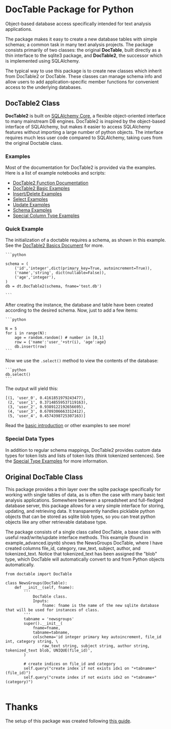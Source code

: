 

# DocTable Package for Python

Object-based database access specifically intended for text analysis applications.

The package makes it easy to create a new database tables with simple schemas; a common task in many text analysis projects. The package consists primarily of two classes: the original **DocTable**, built directly as a thin interface to the sqlite3 package, and **DocTable2**, the successor which is implemented using SQLAlchemy.

The typical way to use this package is to create new classes which inherit from DocTable2 or DocTable. These classes can manage schema info and allow users to add application-specific member functions for convenient access to the underlying databases.

## DocTable2 Class

**DocTable2** is built on [SQLAlchemy Core](https://docs.sqlalchemy.org/en/13/core/), a flexible object-oriented interface to many mainstream DB engines. DocTable2 is inspired by the object-based interface of SQLAlchemy, but makes it easier to access SQLAlchemy features without importing a large number of python objects. The interface requires much less user code compared to SQLAlchemy, taking cues from the original Doctable class.

### Examples
Most of the documentation for DocTable2 is provided via the examples. Here is a list of example notebooks and scripts:

- [DocTable2 Function Documentation](docs/doctable.DocTable2.html)
- [DocTable2 Basic Examples](examples/markdown/dt2_basics.md)
- [Insert/Delete Examples](examples/markdown/dt2_insert_delete.md)
- [Select Examples](examples/markdown/dt2_select.md)
- [Update Examples](examples/markdown/dt2_update.md)
- [Schema Examples](examples/dt2_schema.py)
- [Special Column Type Examples](examples/markdown/dt2_specialtypes.md)

### Quick Example

The initialization of a doctable requires a schema, as shown in this example. See the [DocTable2 Basics Document](examples/dt2_basics.ipynb) for more.

    ```python

    schema = (
        ('id','integer',dict(primary_key=True, autoincrement=True)),
        ('name','string', dict(nullable=False)),
        ('age','integer'),
    )
    db = dt.DocTable2(schema, fname='test.db')

    ```
    
After creating the instance, the database and table have been created according to the desired schema. Now, just to add a few items:

    ```python
    
    N = 5
    for i in range(N):
        age = random.random() # number in [0,1]
        row = {'name':'user_'+str(i), 'age':age}
        db.insert(row)
    ```

Now we use the ```.select()``` method to view the contents of the database:

    ```python
    db.select()
    ```
The output will yield this:

```
[(1, 'user_0', 0.4161851979243477),
 (2, 'user_1', 0.37148559537119163),
 (3, 'user_2', 0.9389122192656695),
 (4, 'user_3', 0.6709306663312412),
 (5, 'user_4', 0.4574398725307163)]
```
    
Read the [basic introduction](examples/dt2_basics.ipynb) or other examples to see more!

    
### Special Data Types

In addition to regular schema mappings, DocTable2 provides custom data types for token lists and lists of token lists (think tokenized sentences). See the [Special Type Examples](examples/dt2_specialtypes.ipynb) for more information.



## Original DocTable Class

This package provides a thin layer over the sqlite package specifically for working with single tables of data, as is often the case with many basic text analysis applications. Somewhere between a spreadsheet and full-fledged database server, this package allows for a very simple interface for storing, updating, and retrieving data. It transparently handles picklable python objects that can be stored as sqlite blob types, so you can treat python objects like any other retrievable database type.

The package consists of a single class called DocTable, a base class with useful read/write/update interface methods. This example (found in example_advanced.ipynb) shows the NewsGroups DocTable, where I have created columns file_id, category, raw_text, subject, author, and tokenized_text. Notice that tokenized_text has been assigned the "blob" type, which DocTable will automatically convert to and from Python objects automatically.


```
from doctable import DocTable

class NewsGroups(DocTable):
    def __init__(self, fname):
        '''
            DocTable class.
            Inputs:
                fname: fname is the name of the new sqlite database that will be used for instances of class.
        '''
        tabname = 'newsgroups'
        super().__init__(
            fname=fname, 
            tabname=tabname, 
            colschema='id integer primary key autoincrement, file_id int, category string, \
                raw_text string, subject string, author string, tokenized_text blob, UNIQUE(file_id)',
        )
        
        # create indices on file_id and category
        self.query("create index if not exists idx1 on "+tabname+"(file_id)")
        self.query("create index if not exists idx2 on "+tabname+"(category)")


```

# Thanks

The setup of this package was created following [this guide](https://packaging.python.org/tutorials/packaging-projects/).
